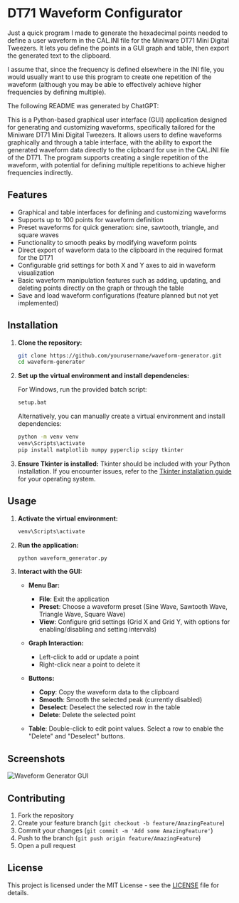 # DT71 Waveform Configurator

Just a quick program I made to generate the hexadecimal points needed to define a user waveform in the CAL.INI file for the Miniware DT71 Mini Digital Tweezers. It lets you define the points in a GUI graph and table, then export the generated text to the clipboard. 

I assume that, since the frequency is defined elsewhere in the INI file, you would usually want to use this program to create one repetition of the waveform (although you may be able to effectively achieve higher frequencies by defining multiple).

The following README was generated by ChatGPT:

This is a Python-based graphical user interface (GUI) application designed for generating and customizing waveforms, specifically tailored for the Miniware DT71 Mini Digital Tweezers. It allows users to define waveforms graphically and through a table interface, with the ability to export the generated waveform data directly to the clipboard for use in the CAL.INI file of the DT71. The program supports creating a single repetition of the waveform, with potential for defining multiple repetitions to achieve higher frequencies indirectly.

## Features

- Graphical and table interfaces for defining and customizing waveforms
- Supports up to 100 points for waveform definition
- Preset waveforms for quick generation: sine, sawtooth, triangle, and square waves
- Functionality to smooth peaks by modifying waveform points
- Direct export of waveform data to the clipboard in the required format for the DT71
- Configurable grid settings for both X and Y axes to aid in waveform visualization
- Basic waveform manipulation features such as adding, updating, and deleting points directly on the graph or through the table
- Save and load waveform configurations (feature planned but not yet implemented)

## Installation

1. **Clone the repository:**

   ```bash
   git clone https://github.com/yourusername/waveform-generator.git
   cd waveform-generator
   ```

2. **Set up the virtual environment and install dependencies:**

   For Windows, run the provided batch script:

   ```bash
   setup.bat
   ```

   Alternatively, you can manually create a virtual environment and install dependencies:

   ```bash
   python -m venv venv
   venv\Scripts\activate
   pip install matplotlib numpy pyperclip scipy tkinter
   ```

3. **Ensure Tkinter is installed:**
   Tkinter should be included with your Python installation. If you encounter issues, refer to the [Tkinter installation guide](https://tkdocs.com/tutorial/install.html) for your operating system.

## Usage

1. **Activate the virtual environment:**

   ```bash
   venv\Scripts\activate
   ```

2. **Run the application:**

   ```bash
   python waveform_generator.py
   ```

3. **Interact with the GUI:**

   - **Menu Bar:**
     - **File**: Exit the application
     - **Preset**: Choose a waveform preset (Sine Wave, Sawtooth Wave, Triangle Wave, Square Wave)
     - **View**: Configure grid settings (Grid X and Grid Y, with options for enabling/disabling and setting intervals)

   - **Graph Interaction:**
     - Left-click to add or update a point
     - Right-click near a point to delete it

   - **Buttons:**
     - **Copy**: Copy the waveform data to the clipboard
     - **Smooth**: Smooth the selected peak (currently disabled)
     - **Deselect**: Deselect the selected row in the table
     - **Delete**: Delete the selected point

   - **Table**: Double-click to edit point values. Select a row to enable the "Delete" and "Deselect" buttons.

## Screenshots

![Waveform Generator GUI](screenshots/waveform_generator.png)

## Contributing

1. Fork the repository
2. Create your feature branch (`git checkout -b feature/AmazingFeature`)
3. Commit your changes (`git commit -m 'Add some AmazingFeature'`)
4. Push to the branch (`git push origin feature/AmazingFeature`)
5. Open a pull request

## License

This project is licensed under the MIT License - see the [LICENSE](LICENSE) file for details.

